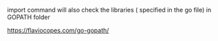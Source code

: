 import command will also check  the libraries \( specified in the go file\) in GOPATH folder

https://flaviocopes.com/go-gopath/

